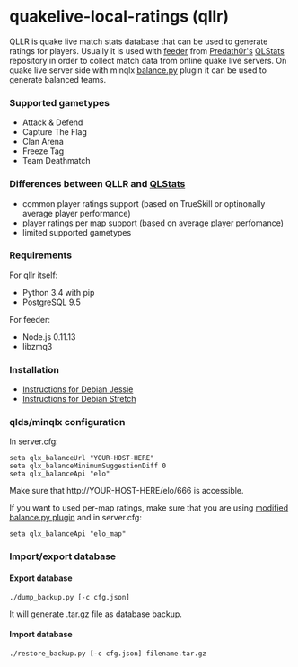 # quakelive-local-ratings (qllr)

QLLR is quake live match stats database that can be used to generate ratings for players.
Usually it is used with [feeder](https://github.com/PredatH0r/XonStat/tree/master/feeder) from [Predath0r's](https://github.com/PredatH0r) [QLStats](https://github.com/PredatH0r/XonStat) repository in order to collect match data from online quake live servers.
On quake live server side with minqlx [balance.py](https://github.com/MinoMino/minqlx-plugins/blob/master/balance.py) plugin it can be used to generate balanced teams.

### Supported gametypes

* Attack & Defend
* Capture The Flag
* Clan Arena
* Freeze Tag
* Team Deathmatch

### Differences between QLLR and [QLStats](http://qlstats.net/)

* common player ratings support (based on TrueSkill or optinonally average player performance)
* player ratings per map support (based on average player perfomance)
* limited supported gametypes

### Requirements

For qllr itself:
* Python 3.4 with pip
* PostgreSQL 9.5

For feeder:
* Node.js 0.11.13
* libzmq3

### Installation

* [Instructions for Debian Jessie](README-Debian-Jessie.md)
* [Instructions for Debian Stretch](README-Debian-Stretch.md)

### qlds/minqlx configuration

In server.cfg:

```
seta qlx_balanceUrl "YOUR-HOST-HERE"
seta qlx_balanceMinimumSuggestionDiff 0
seta qlx_balanceApi "elo"
```

Make sure that http://YOUR-HOST-HERE/elo/666 is accessible.

If you want to used per-map ratings, make sure that you are using [modified balance.py plugin](https://github.com/em92/minqlx-plugins/blob/master/balance.py) and in server.cfg:

```
seta qlx_balanceApi "elo_map"
```

### Import/export database

#### Export database

```
./dump_backup.py [-c cfg.json]
```
It will generate .tar.gz file as database backup.

#### Import database
```
./restore_backup.py [-c cfg.json] filename.tar.gz
```
